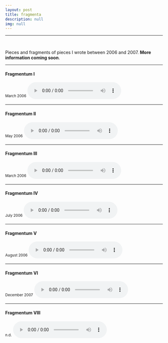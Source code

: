 ```yaml
---
layout: post
title: fragmenta
description: null
img: null
---
```


***

<br/>

Pieces and fragments of pieces I wrote between 2006 and 2007. **More information coming soon**.

***
<sub></sub>
<h4>Fragmentum I</h4>
<sup>March 2006</sup>
<audio controls>
  <source src="http://jared-desjardins.github.io/music/fragmentum01.mp3" type="audio/mpeg">
Your browser unfortunately does not support the audio element.
</audio>
<br>

***
<sub></sub>
<h4>Fragmentum II</h4>
<sup>May 2006</sup>  
<audio controls>
  <source src="http://jared-desjardins.github.io/music/fragmentum02.mp3" type="audio/mpeg">
Your browser unfortunately does not support the audio element.
</audio>
<br>

***
<sub></sub>
<h4>Fragmentum III</h4>
<sup>March 2006</sup>  
<audio controls>
  <source src="http://jared-desjardins.github.io/music/fragmentum03.mp3" type="audio/mpeg">
Your browser unfortunately does not support the audio element.
</audio>
<br>

***
<sub></sub>
<h4>Fragmentum IV</h4>
<sup>July 2006</sup>  
<audio controls>
  <source src="http://jared-desjardins.github.io/music/fragmentum04.mp3" type="audio/mpeg">
Your browser unfortunately does not support the audio element.
</audio>
<br>

***
<sub></sub>
<h4>Fragmentum V</h4>
<sup>August 2006</sup>  
<audio controls>
  <source src="http://jared-desjardins.github.io/music/fragmentum05.mp3" type="audio/mpeg">
Your browser unfortunately does not support the audio element.
</audio>
<br>

***
<sub></sub>
<h4>Fragmentum VI</h4>
<sup>December 2007</sup>  
<audio controls>
  <source src="http://jared-desjardins.github.io/music/fragmentum06.mp3" type="audio/mpeg">
Your browser unfortunately does not support the audio element.
</audio>
<br>

***
<sub></sub>
<h4>Fragmentum VIII</h4>
<sup>n.d.</sup>  
<audio controls>
  <source src="http://jared-desjardins.github.io/music/fragmentum8.mp3" type="audio/mpeg">
Your browser unfortunately does not support the audio element.
</audio>
